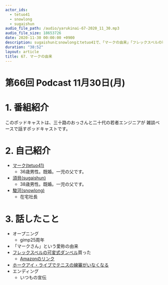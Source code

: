 ```yaml
---
actor_ids:
  - tetuo41
  - snowlong
  - sugaishun
audio_file_path: /audio/yarukinai-67-2020_11_30.mp3
audio_file_size: 18653726
date: 2020-11-30 00:00:00 +0900
description: sugaishunとsnowlongとtetuo41で、「マークの由来」「フレックスベルの可変式ダンベル」「ホークアイ・ライブ」について話しました。
duration: "38:52"
layout: article
title: 67. マークの由来
---
```


# 第66回 Podcast 11月30日(月)

# 1. 番組紹介
  このポッドキャストは、三十路のおっさんと二十代の若者エンジニアが
  雑談ベースで話すポッドキャストです。

# 2. 自己紹介
- [マーク(tetuo41)](https://twitter.com/tetuo41)
  - 36歳男性。既婚。一児の父です。
- [須貝(sugaishun)](https://twitter.com/sugaishun)
  - 38歳男性。既婚。一児の父です。
- [駿河(snowlong)](https://twitter.com/_snowlong)
  - 在宅社長

# 3. 話したこと
- オープニング
  - gimp25周年
- 「マークさん」という愛称の由来
- [フレックスベルの可変式ダンベル](https://new.nuoathletics.com/flexbell-5/)買った
  - [Amazonのリンク](https://amzn.to/2KLIRep)
- [ホークアイ・ライブでテニスの線審がいなくなる](https://tennisclassic.jp/article/detail/1309)
- エンディング
  - いつもの宣伝

